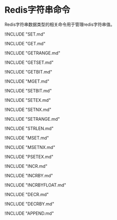 # Redis字符串命令

Redis字符串数据类型的相关命令用于管理redis字符串值。

!INCLUDE "SET.md"

!INCLUDE "GET.md"

!INCLUDE "GETRANGE.md"

!INCLUDE "GETSET.md"

!INCLUDE "GETBIT.md"

!INCLUDE "MGET.md"

!INCLUDE "SETBIT.md"

!INCLUDE "SETEX.md"

!INCLUDE "SETNX.md"

!INCLUDE "SETRANGE.md"

!INCLUDE "STRLEN.md"

!INCLUDE "MSET.md"

!INCLUDE "MSETNX.md"

!INCLUDE "PSETEX.md"

!INCLUDE "INCR.md"

!INCLUDE "INCRBY.md"

!INCLUDE "INCRBYFLOAT.md"

!INCLUDE "DECR.md"

!INCLUDE "DECRBY.md"

!INCLUDE "APPEND.md"
